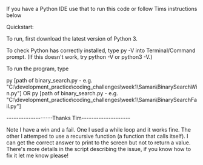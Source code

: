 If you have a Python IDE use that to run this code or follow Tims instructions below

Quickstart:

To run, first download the latest version of Python 3.

To check Python has correctly installed, type py -V into Terminal/Command prompt. (If this doesn't work, try python -V or python3 -V.)

To run the program, type

py [path of binary_search.py - e.g. "C:\development_practice\coding_challenges\week1\Saman\BinarySearchWin.py"] OR py [path of binary_search.py - e.g. "C:\development_practice\coding_challenges\week1\Saman\BinarySearchFail.py"]

-------------------Thanks Tim--------------------

Note I have a win and a fail. One I used a while loop and it works fine. The other I attemped to use a recursive function (a function that calls itself). I can get the correct answer to print to the screen but not to return a value. There's more details in the script describing the issue, if you know how to fix it let me know please!
